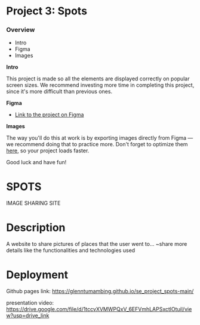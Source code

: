 # Project 3: Spots

### Overview  

* Intro  
* Figma  
* Images  
  
**Intro**
  
This project is made so all the elements are displayed correctly on popular screen sizes. We recommend investing more time in completing this project, since it's more difficult than previous ones.  
  
**Figma**  
  
* [Link to the project on Figma](https://www.figma.com/file/BBNm2bC3lj8QQMHlnqRsga/Sprint-3-Project-%E2%80%94-Spots?type=design&node-id=2%3A60&mode=design&t=afgNFybdorZO6cQo-1)
  
**Images**  
  
The way you'll do this at work is by exporting images directly from Figma — we recommend doing that to practice more. Don't forget to optimize them [here](https://tinypng.com/), so your project loads faster. 
  
Good luck and have fun!

# SPOTS

IMAGE SHARING SITE

# Description
A website to share pictures of places that the user went to... ~share more details like the functionalities and technologies used

# Deployment

Github pages link: https://glenntumambing.github.io/se_project_spots-main/

presentation video:
https://drive.google.com/file/d/1tccvXVMWPQxV_6EFVmhLAPSxctlOtuil/view?usp=drive_link